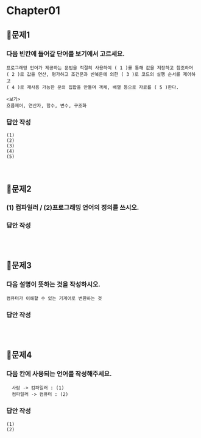 # Chapter01
## 📌문제1
### 다음 빈칸에 들어갈 단어를 보기에서 고르세요.
```
프로그래밍 언어가 제공하는 문법을 적절히 사용하여 ( 1 )를 통해 값을 저장하고 참조하며
( 2 )로 값을 연산, 평가하고 조건문과 반복문에 의한 ( 3 )로 코드의 실행 순서를 제어하고
( 4 )로 재사용 가능한 문의 집합을 만들며 객체, 배열 등으로 자료를 ( 5 )한다.
```
```
<보기>
흐름제어, 연산자, 함수, 변수, 구조화
```
### 답안 작성
```
(1) 
(2) 
(3) 
(4) 
(5) 
```

<br>

## 📌문제2
### (1) 컴파일러 / (2)프로그래밍 언어의 정의를 쓰시오.
### 답안 작성
```
```

<br>

## 📌문제3
### 다음 설명이 뜻하는 것을 작성하시오.
```
컴퓨터가 이해할 수 있는 기계어로 변환하는 것
```
### 답안 작성
```
```

<br>

## 📌문제4
### 다음 칸에 사용되는 언어를 작성해주세요.

```
  사람 -> 컴파일러 : (1)
  컴파일러 -> 컴퓨터 : (2)
```
### 답안 작성
```
(1)
(2)
```

<br>
